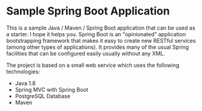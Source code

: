 # Sample Spring Boot Application

This is a sample Java / Maven / Spring Boot application that can be used as a starter. I hope it helps you.
Spring Boot is an "opinionated" application bootstrapping framework that makes it easy to create new RESTful services (among other types of applications). It provides many of the usual Spring facilities that can be configured easily usually without any XML.

The project is based on a small web service which uses the following technologies:
- Java 1.8
- Spring MVC with Spring Boot
- PostgreSQL Database 
- Maven

